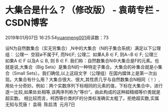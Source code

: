 
# 大集合是什么？（修改版） - 袁萌专栏 - CSDN博客

2019年01月07日 16:25:54[yuanmeng001](https://me.csdn.net/yuanmeng001)阅读数：73


设N为自然数集合（实无穷集合）,N中的大集合（N的子集合系统）满足以下公理组：
公理一  空寂∅不属于F, 而N∈F;
公理二  如果A,B ∈ F, 则A∩B ∈ F;
公理三  如果A ∈ F 以及A ⊆ B, 则 B ∈ F.
我们称：自然数集合N中大集合是F的元素。也就是说,大集合（Big Sets）是集合N的一种特定子集合。大集合的补集合就是小集合（Small Sets）。
​​我们确信,以上这段文字（公理组）在国内媒体上是第一次出现。
​大集合有什么用？大集合很大、很大,其性质几乎与自然数集合N相同（！）,用处十分奇妙。例如：两个实数序列下标相同的元素的值，下标在大集合中，进行逐一比较,如果处处相等,该两序列称为“等价”。由此构成的这种超精细等价类就是超实数。
相比较而言，柯西等价类的F的分类标准确实太粗了。
​拒绝超实数,实属无知与荒唐！
​袁萌  陈启清  元月7日


